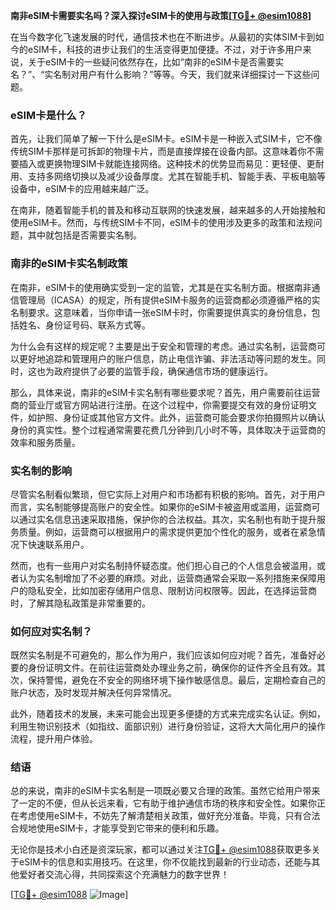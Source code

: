 **南非eSIM卡需要实名吗？深入探讨eSIM卡的使用与政策[[TG💪+ @esim1088](https://t.me/s/esim1088)]**

在当今数字化飞速发展的时代，通信技术也在不断进步。从最初的实体SIM卡到如今的eSIM卡，科技的进步让我们的生活变得更加便捷。不过，对于许多用户来说，关于eSIM卡的一些疑问依然存在，比如“南非的eSIM卡是否需要实名？”、“实名制对用户有什么影响？”等等。今天，我们就来详细探讨一下这些问题。

### eSIM卡是什么？

首先，让我们简单了解一下什么是eSIM卡。eSIM卡是一种嵌入式SIM卡，它不像传统SIM卡那样是可拆卸的物理卡片，而是直接焊接在设备内部。这意味着你不需要插入或更换物理SIM卡就能连接网络。这种技术的优势显而易见：更轻便、更耐用、支持多网络切换以及减少设备厚度。尤其在智能手机、智能手表、平板电脑等设备中，eSIM卡的应用越来越广泛。

在南非，随着智能手机的普及和移动互联网的快速发展，越来越多的人开始接触和使用eSIM卡。然而，与传统SIM卡不同，eSIM卡的使用涉及更多的政策和法规问题，其中就包括是否需要实名制。

### 南非的eSIM卡实名制政策

在南非，eSIM卡的使用确实受到一定的监管，尤其是在实名制方面。根据南非通信管理局（ICASA）的规定，所有提供eSIM卡服务的运营商都必须遵循严格的实名制要求。这意味着，当你申请一张eSIM卡时，你需要提供真实的身份信息，包括姓名、身份证号码、联系方式等。

为什么会有这样的规定呢？主要是出于安全和管理的考虑。通过实名制，运营商可以更好地追踪和管理用户的账户信息，防止电信诈骗、非法活动等问题的发生。同时，这也为政府提供了必要的监管手段，确保通信市场的健康运行。

那么，具体来说，南非的eSIM卡实名制有哪些要求呢？首先，用户需要前往运营商的营业厅或官方网站进行注册。在这个过程中，你需要提交有效的身份证明文件，如护照、身份证或其他官方文件。此外，运营商可能会要求你拍摄照片以确认身份的真实性。整个过程通常需要花费几分钟到几小时不等，具体取决于运营商的效率和服务质量。

### 实名制的影响

尽管实名制看似繁琐，但它实际上对用户和市场都有积极的影响。首先，对于用户而言，实名制能够提高账户的安全性。如果你的eSIM卡被盗用或滥用，运营商可以通过实名信息迅速采取措施，保护你的合法权益。其次，实名制也有助于提升服务质量。例如，运营商可以根据用户的需求提供更加个性化的服务，或者在紧急情况下快速联系用户。

然而，也有一些用户对实名制持怀疑态度。他们担心自己的个人信息会被滥用，或者认为实名制增加了不必要的麻烦。对此，运营商通常会采取一系列措施来保障用户的隐私安全，比如加密存储用户信息、限制访问权限等。因此，在选择运营商时，了解其隐私政策是非常重要的。

### 如何应对实名制？

既然实名制是不可避免的，那么作为用户，我们应该如何应对呢？首先，准备好必要的身份证明文件。在前往运营商处办理业务之前，确保你的证件齐全且有效。其次，保持警惕，避免在不安全的网络环境下操作敏感信息。最后，定期检查自己的账户状态，及时发现并解决任何异常情况。

此外，随着技术的发展，未来可能会出现更多便捷的方式来完成实名认证。例如，利用生物识别技术（如指纹、面部识别）进行身份验证，这将大大简化用户的操作流程，提升用户体验。

### 结语

总的来说，南非的eSIM卡实名制是一项既必要又合理的政策。虽然它给用户带来了一定的不便，但从长远来看，它有助于维护通信市场的秩序和安全性。如果你正在考虑使用eSIM卡，不妨先了解清楚相关政策，做好充分准备。毕竟，只有合法合规地使用eSIM卡，才能享受到它带来的便利和乐趣。

无论你是技术小白还是资深玩家，都可以通过关注[TG💪+ @esim1088](https://t.me/s/esim1088)获取更多关于eSIM卡的信息和实用技巧。在这里，你不仅能找到最新的行业动态，还能与其他爱好者交流心得，共同探索这个充满魅力的数字世界！

[[TG💪+ @esim1088](https://t.me/s/esim1088) ![Image](https://i.postimg.cc/4NQfJmqS/Snipaste-2025-05-13-00-14-12.png)]